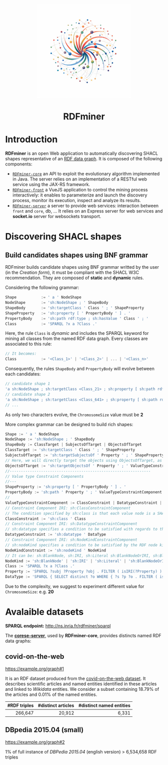 <p align="center">
    <a href="https://ns.inria.fr/rdfminer/">
        <img src="https://raw.githubusercontent.com/Wimmics/RDFminer/main/RDFminer-front/v2/public/rdfminer.jpg" width="300" height="300" alt="rdfminer-logo">
    </a>
    <br>
    <h1 align="center">RDFminer</h1> 
</p>

# Introduction

**RDFminer** is an open Web application to automatically discovering SHACL shapes representative of an [RDF data graph](#avalaible-datasets). It is composed of the following components:

- [`RDFminer-core`](https://github.com/Wimmics/RDFminer/tree/main/RDFminer-core) an API to exploit the evolutionary algorithm implemented in Java. The server relies on an implementation of a RESTful web service using the JAX-RS framework.
- [`RDFminer-front`](https://github.com/Wimmics/RDFminer/tree/main/RDFminer-front) a VueJS application to control the mining process interactively: it enables to parameterize and launch the discovery process, monitor
its execution, inspect and analyze its results.
- [`RDFminer-server`](https://github.com/Wimmics/RDFminer/tree/main/RDFminer-front) a server to provide web services: interaction between `front` and `core`, db, ... It relies on an Express server for web services and **socket.io** server for websockets transport.

# Discovering SHACL shapes  

## Build candidates shapes using BNF grammar

RDFminer builds candidate shapes using BNF grammar writted by the user (in the *Creation form*), it must be compliant with the SHACL W3C recommendation. They are composed of **static** and **dynamic** rules.

Considering the following grammar:

```js
Shape           := ' a ' NodeShape
NodeShape       := 'sh:NodeShape ; ' ShapeBody
ShapeBody       := 'sh:targetClass ' Class ' ; ' ShapeProperty
ShapeProperty   := 'sh:property [ ' PropertyBody ' ] . '
PropertyBody    := 'sh:path rdf:type ; sh:hasValue ' Class ' ; '
Class           := 'SPARQL ?x a ?Class .'
```

Here, the rule `Class` is *dynamic* and includes the SPARQL keyword for mining all classes from the named RDF data graph. Every classes are associated to this rule:

```js
// It becomes:
Class           := '<Class_1>' | '<Class_2>' | ... | '<Class_n>'
```

Consequently, the rules `ShapeBody` and `PropertyBody` will evolve between each candidates:

```js
// candidate shape 1
'a sh:NodeShape ; sh:targetClass <Class_21> ; sh:property [ sh:path rdf:type ; sh:hasValue <Class_4> ] .'
// candidate shape 2
'a sh:NodeShape ; sh:targetClass <Class_641> ; sh:property [ sh:path rdf:type ; sh:hasValue <Class_89> ] .'
// ...
```

As only two characters evolve, the `ChromosomeSize` value must be **2**

More complex grammar can be designed to build rich shapes:

```js
Shape := ' a ' NodeShape
NodeShape := 'sh:NodeShape ; ' ShapeBody
ShapeBody := ClassTarget | SubjectsOfTarget | ObjectsOfTarget
ClassTarget := 'sh:targetClass ' Class ' ; ' ShapeProperty
SubjectsOfTarget := 'sh:targetSubjectsOf ' Property ' ; ' ShapeProperty
// Here, we will directly target the objects using ObjectsOfTarget, as a consequence we will specify the ValueTypeConstraintComponent fragment
ObjectsOfTarget := 'sh:targetObjectsOf ' Property ' ; ' ValueTypeConstraintComponent ' . '
//---------------------------------------------------------------
// Value type Constraint Components
//---
ShapeProperty := 'sh:property [ ' PropertyBody ' ] . '
PropertyBody := 'sh:path ' Property ' ; ' ValueTypeConstraintComponent ' ; '
//
ValueTypeConstraintComponent := ClassConstraint | DatatypeConstraint | NodeKindConstraint
// Constraint Component IRI: sh:ClassConstraintComponent
// The condition specified by sh:class is that each value node is a SHACL instance of a given type.
ClassConstraint := 'sh:class ' Class
// Constraint Component IRI: sh:DatatypeConstraintComponent
// sh:datatype specifies a condition to be satisfied with regards to the datatype of each value node.
DatatypeConstraint := 'sh:datatype ' DataType
// Constraint Component IRI: sh:NodeKindConstraintComponent
// sh:nodeKind specifies a condition to be satisfied by the RDF node kind of each value node.
NodeKindConstraint := 'sh:nodeKind ' NodeKind
// It can be: sh:BlankNode, sh:IRI, sh:Literal sh:BlankNodeOrIRI, sh:BlankNodeOrLiteral and sh:IRIOrLiteral
NodeKind := 'sh:BlankNode' | 'sh:IRI' | 'sh:Literal' | 'sh:BlankNodeOrIRI' | 'sh:BlankNodeOrLiteral' | 'sh:IRIOrLiteral'
Class := 'SPARQL ?x a ?Class .'
Property := 'SPARQL ?subj ?Property ?obj . FILTER ( isIRI(?Property) ) .'
DataType := 'SPARQL { SELECT distinct ?o WHERE { ?s ?p ?o . FILTER ( isLiteral(?o) ) } } BIND( datatype(?o) as ?DataType ) .'
```

Due to the complexity, we suggest to experiment different value for `ChromosomeSize`: e.g. **20**

# Avalaible datasets

**SPARQL endpoint:** http://ns.inria.fr/rdfminer/sparql

The [**corese-server**](https://github.com/Wimmics/RDFminer/tree/main/corese/corese-server/build-docker), used by **RDFminer-core**, provides distincts named RDF data graphs:

## covid-on-the-web

https://example.org/graph#1 

It is an RDF dataset produced from the [covid-on-the-web dataset](https://github.com/Wimmics/CovidOnTheWeb). It describes scientific articles and named entities identified in these articles and linked to *Wikidata* entities. We consider a subset containing 18.79% of the articles and 0.01% of the named entities. 

<center>

| #RDF triples | #distinct articles | #distinct named entities |
|-------------:|-------------------:|-------------------------:|
|    266,647   |     20,912         |         6,331            |

</center>

## DBpedia 2015.04 (small)

https://example.org/graph#2 

1% of full instance of *DBPedia 2015.04* (english version) > 6,534,658 RDF triples

<!-- <center>

| #RDF triples   | #distinct subject  | #distinct properties     | #distinct object     |
|---------------:|-------------------:|-------------------------:|---------------------:|
|    6,534,658   |              |                     |                      |

</center> -->